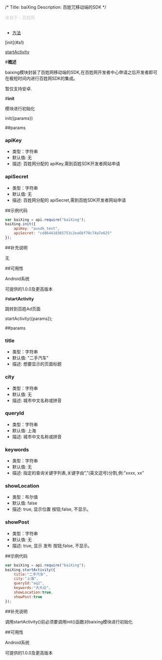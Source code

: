 /*
Title: baiXing
Description: 百姓⺴移动端的SDK
*/

<p style="color: #ccc; margin-bottom: 30px;">来自于：百姓网</p>

<ul id="tab" class="clearfix">
	<li class="active"><a href="#basic-content">方法</a></li>
</ul>
<div id="basic-content">

<div class="outline">
[init](#a1)

[startActivity](#a2)
</div>

#**概述**

baixing模块封装了百姓网移动端的SDK,在百姓网开发者中心申请之后开发者即可在极短时间内进行百姓网SDK的集成。

暂仅支持安卓.

#**init**<div id="a1"></div>

模块进行初始化

init({params})

##params

### apiKey

- 类型：字符串
- 默认值: 无
- 描述: 百姓网分配的 apiKey,需到百姓SDK开发者网站申请

### apiSecret

- 类型：字符串
- 默认值: 无
- 描述: 百姓网分配的 apiSecret,需到百姓SDK开发者网站申请

##示例代码

```js
var baiXing = api.require("baiXing");
baiXing.init({
    apiKey: "ausdk_test",
    apiSecret: "cd864410365753c2ea6bf70c74a7e625"
});
```

##补充说明

无

##可用性

Android系统

可提供的1.0.0及更高版本


#**startActivity**<div id="a2"></div>

跳转到百姓Ad⻚面

startActivity({params});

##params

### title

- 类型：字符串
- 默认值: "⼆⼿汽车"
- 描述: 想要显示的⻚面标题

### city

- 类型：字符串
- 默认值: 无
- 描述: 城市中⽂名称或拼⾳

### queryId

- 类型：字符串
- 默认值: 上海
- 描述: 城市中⽂名称或拼⾳

### keywords

- 类型：字符串
- 默认值: 无
- 描述: 指定的查询关键字列表,关键字由”,”(英文逗号)分割,例:”xxxx, xx”

### showLocation

- 类型：布尔值
- 默认值: false
- 描述: true, 显⽰位置 按钮;false, 不显⽰。

### showPost

- 类型：字符串
- 默认值: 无
- 描述: true, 显⽰ 发布 按钮;false, 不显⽰。

##示例代码

```js
var baiXing = api.require("baiXing");
baiXing.startActivity({
    title:"⼆手汽车",
    city:"上海",
    queryId:"aq2",
    keywords:"⼤大众",
    showLocation:true,
    showPost:true
});
```

##补充说明

调⽤startActivity()前必须要调⽤init()函数对baixing模块进行初始化

##可用性

Android系统

可提供的1.0.0及更高版本
